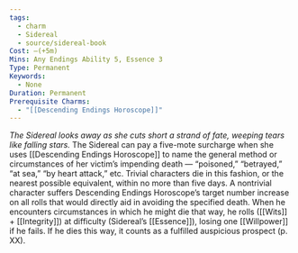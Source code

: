 ```yaml
---
tags:
  - charm
  - Sidereal
  - source/sidereal-book
Cost: —(+5m)
Mins: Any Endings Ability 5, Essence 3
Type: Permanent
Keywords:
  - None
Duration: Permanent
Prerequisite Charms:
  - "[[Descending Endings Horoscope]]"
---
```

*The Sidereal looks away as she cuts short a strand of fate, weeping tears like falling stars.*
The Sidereal can pay a five-mote surcharge when she uses [[Descending Endings Horoscope]] to name the general method or circumstances of her victim’s impending death — “poisoned,” “betrayed,” “at sea,” “by heart attack,” etc. Trivial characters die in this fashion, or the nearest possible equivalent, within no more than five days. A nontrivial character suffers Descending Endings Horoscope’s target number increase on all rolls that would directly aid in avoiding the specified death. When he encounters circumstances in which he might die that way, he rolls ([[Wits]] + [[Integrity]]) at difficulty (Sidereal’s [[Essence]]), losing one [[Willpower]] if he fails. If he dies this way, it counts as a fulfilled auspicious prospect (p. XX). 